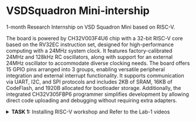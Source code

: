 # VSDSquadron Mini-intership
1-month Research Internship on VSD Squadron Mini based on RISC-V.

The board is powered by CH32V003F4U6 chip with a 32-bit RISC-V core based on the RV32EC instruction set, designed for high-performance computing with a 24MHz system clock. It features factory-calibrated 24MHz and 128kHz RC oscillators, along with support for an external 24MHz oscillator to accommodate diverse clocking needs. The board offers 15 GPIO pins arranged into 3 groups, enabling versatile peripheral integration and external interrupt functionality. It supports communication via UART, I2C, and SPI protocols and includes 2KB of SRAM, 16KB of CodeFlash, and 1920B allocated for bootloader storage. Additionally, the integrated CH32V305FBP6 programmer simplifies development by allowing direct code uploading and debugging without requiring extra adapters.
<details>
<summary><b>TASK 1:</b> Installing RISC-V workshop and Refer to the Lab-1 videos </summary>   
<br>

C-Based Lab
 ----
Install leafpad editor for C programming using command


![something](https://github.com/user-attachments/assets/69a4702e-69e4-494d-8bb0-4a9f347eee5b)
